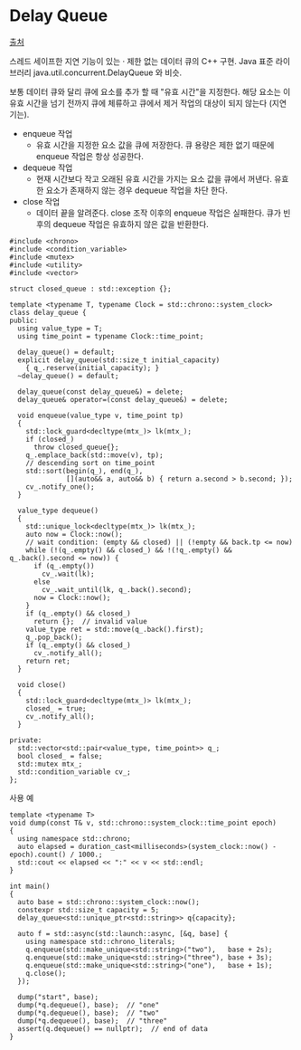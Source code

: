 # Delay Queue
[출처](https://yohhoy.hatenadiary.jp/entry/20180412/p1 )   
   
스레드 세이프한 지연 기능이 있는 · 제한 없는 데이터 큐의 C++ 구현. Java 표준 라이브러리 java.util.concurrent.DelayQueue 와 비슷.  
  
보통 데이터 큐와 달리 큐에 요소를 추가 할 때 "유효 시간"을 지정한다. 해당 요소는 이 유효 시간을 넘기 전까지 큐에 체류하고 큐에서 제거 작업의 대상이 되지 않는다 (지연 기는).  
  
- enqueue 작업
    - 유효 시간을 지정한 요소 값을 큐에 저장한다. 큐 용량은 제한 없기 때문에 enqueue 작업은 항상 성공한다.
- dequeue 작업
    - 현재 시간보다 작고 오래된 유효 시간을 가지는 요소 값을 큐에서 꺼낸다. 유효한 요소가 존재하지 않는 경우 dequeue 작업을 차단 한다.
- close 작업
    - 데이터 끝을 알려준다. close 조작 이후의 enqueue 작업은 실패한다. 큐가 빈 후의 dequeue 작업은 유효하지 않은 값을 반환한다.
     
	 
```
#include <chrono>
#include <condition_variable>
#include <mutex>
#include <utility>
#include <vector>

struct closed_queue : std::exception {};

template <typename T, typename Clock = std::chrono::system_clock>
class delay_queue {
public:
  using value_type = T;
  using time_point = typename Clock::time_point;

  delay_queue() = default;
  explicit delay_queue(std::size_t initial_capacity)
    { q_.reserve(initial_capacity); }
  ~delay_queue() = default;

  delay_queue(const delay_queue&) = delete;
  delay_queue& operator=(const delay_queue&) = delete;

  void enqueue(value_type v, time_point tp)
  {
    std::lock_guard<decltype(mtx_)> lk(mtx_);
    if (closed_)
      throw closed_queue{};
    q_.emplace_back(std::move(v), tp);
    // descending sort on time_point
    std::sort(begin(q_), end(q_),
              [](auto&& a, auto&& b) { return a.second > b.second; });
    cv_.notify_one();
  }

  value_type dequeue()
  {
    std::unique_lock<decltype(mtx_)> lk(mtx_);
    auto now = Clock::now();
    // wait condition: (empty && closed) || (!empty && back.tp <= now)
    while (!(q_.empty() && closed_) && !(!q_.empty() && q_.back().second <= now)) {
      if (q_.empty())
        cv_.wait(lk);
      else
        cv_.wait_until(lk, q_.back().second);
      now = Clock::now();
    }
    if (q_.empty() && closed_)
      return {};  // invalid value
    value_type ret = std::move(q_.back().first);
    q_.pop_back();
    if (q_.empty() && closed_)
      cv_.notify_all();
    return ret;
  }

  void close()
  {
    std::lock_guard<decltype(mtx_)> lk(mtx_);
    closed_ = true;  
    cv_.notify_all();
  }

private:
  std::vector<std::pair<value_type, time_point>> q_;
  bool closed_ = false;
  std::mutex mtx_;
  std::condition_variable cv_;
};
```
  
사용 예    
```
template <typename T>
void dump(const T& v, std::chrono::system_clock::time_point epoch)
{
  using namespace std::chrono;
  auto elapsed = duration_cast<milliseconds>(system_clock::now() - epoch).count() / 1000.;
  std::cout << elapsed << ":" << v << std::endl;
}

int main()
{
  auto base = std::chrono::system_clock::now();
  constexpr std::size_t capacity = 5;
  delay_queue<std::unique_ptr<std::string>> q{capacity};

  auto f = std::async(std::launch::async, [&q, base] {
    using namespace std::chrono_literals;
    q.enqueue(std::make_unique<std::string>("two"),   base + 2s);
    q.enqueue(std::make_unique<std::string>("three"), base + 3s);
    q.enqueue(std::make_unique<std::string>("one"),   base + 1s);
    q.close();
  });

  dump("start", base);
  dump(*q.dequeue(), base);  // "one"
  dump(*q.dequeue(), base);  // "two"
  dump(*q.dequeue(), base);  // "three"
  assert(q.dequeue() == nullptr);  // end of data
}
```
    